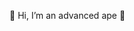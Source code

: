 👋 Hi, I’m an advanced ape 🐒
<!---
Gamodox/Gamodox is a ✨ special ✨ repository because its `README.md` (this file) appears on your GitHub profile.
You can click the Preview link to take a look at your changes.
--->
